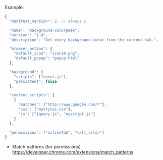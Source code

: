 Example:

```js
{
  "manifest_version": 2, // always 2

  "name": "background-colorpeek",
  "version": "1.0",
  "description": "Get every background-color from the current tab.",

  "browser_action": {
    "default_icon": "icon19.png",
    "default_popup": "popup.html"
  },

  "background": {
    "scripts": ["event.js"],
    "persistent": false
  },

  "content_scripts": [
    {
      "matches": ["http://www.google.com/*"],
      "css": ["mystyles.css"],
      "js": ["jquery.js", "myscript.js"]
    }
  ],

  "permissions": ["activeTab", "<all_urls>"]
}
```

- Match patterns (for permissions) https://developer.chrome.com/extensions/match_patterns
